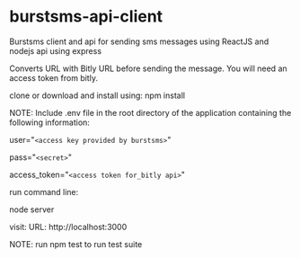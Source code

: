 # burstsms-api-client
Burstsms client and api for sending sms messages using ReactJS and nodejs api using express

Converts URL with Bitly URL before sending the message. You will need an access token from bitly.


clone or download and install using: npm install

NOTE: Include .env file in the root directory of the application containing the following information:

user="`<access key provided by burstsms>`"

pass="`<secret>`"

access_token="`<access token for_bitly api>`"


run command line:

node server

visit:
URL: http://localhost:3000

NOTE: run npm test to run test suite
